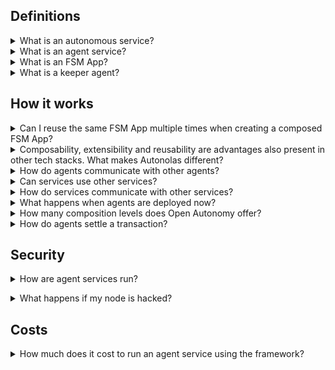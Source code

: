 ## Definitions

<details><summary>What is an autonomous service?</summary>
An autonomous service is a decentralized service that runs off-chain and provides functionalities to objects living on-chain. Autonomous services are outside the purview and control of a single authority, and can be designed for a variety of purposes, including acting as a decentralized oracle for smart contracts, or executing complex investing strategies that cannot be easily encoded on-chain.
</details>

<details><summary>What is an agent service?</summary>
An agent service is an autonomous service which is implemented as a multi-agent system using Autonomous Economic Agents (AEAs) using the {{open_autonomy}} framework, which is built on top of {{open_aea}}.
</details>

<details><summary>What is an FSM App?</summary>
An FSM App is an application that implements the business logic of an agent service as a finite-state machine. The internal state of an FSM App is replicated and synchronized across all the agents forming the agent service.
</details>

<details><summary>What is a keeper agent?</summary>
It is one of the agents for which the agents have voted to be in charge of executing a certain operation (e.g., settling a transaction on a blockchain).
</details>

## How it works

<details><summary>Can I reuse the same FSM App multiple times when creating a composed FSM App?</summary>
No. The Open Autonomy framework currently only supports a single instance of a given FSM App in a composition.
</details>

<details><summary>Composability, extensibility and reusability are advantages also present in other tech stacks. What makes Autonolas different?</summary>
Autonolas is not just a framework where devs can build on: it is a complete, novel ecosystem that provides an SDK, a reward system for developers and operators and a governance protocol on top, all of them decentralized.</p>
In the same way companies like Apple or Google offer SDKs to accelerate devs work plus an app store to monetize their work, Autonolas offers the same capabilities but in a decentralized way: developers register components, operators run services that use those components, consumers use and pay for those services so both developers and operators are compensated for their work. And all the parameters that govern the network can be voted on.</details>

<details><summary>How do agents communicate with other agents?</summary>
Different forms of communication are used depending on the service status: while agents are connecting to each other to form a temporary blockchain (formation), they use the Agent Communication Network (ACN). Under the hood the ACN is a DHT that keeps track of live agents mapping their crypto address to IP address. So agents can communicate with other agents without knowing their network location assuming they are online or offline but registered in the ACN. Once the service has been established, agent services use Tendermint for messaging.
</details>

<details><summary>Can services use other services?</summary>
Yes, an agent service can be composed from other agent services, analogously to microservices. Sub-services can deliver all sorts of results which are consumed by a higher level service to create a higher level outcome.
</details>

<details><summary>How do services communicate with other services?</summary>
Services can expose REST APIs and they also have a native message protocol that uses protobuf that allows them to have arbitrary message based communication between compatible agents in the network. This network is called Agent Communication Network (ACN). When a service needs a more complicated message flow than request-response (e.g. some extended dialogue like FIPA) they can express it as a protocol and deliver the messages via the ACN.
</details>

<details><summary>What happens when agents are deployed now?</summary>
Currently only the so called "island deployments" are being operated, which are services that run as one-off services, not anchored in the protocol, because the protocol is not live (more on that <a href="https://www.autonolas.network/blog/11">here</a>). Once the protocol is live, agents will be able to interact with it so they can monetize their work and connect to other services.
</details>

<details><summary>How many composition levels does Open Autonomy offer?</summary>
Composition starts at the component level of the agents (multiple rounds make a skill), then continues on agent level (multiple skills make an agent) and ends at service level (multiple agents make a service).
</details>

<details><summary>How do agents settle a transaction?</summary>

<ol>
<li>Negotiation happens through Tendermint messages.</li>
<li>A threshold of agents agree on a transaction hash.</li>
<li>One of the agents is randomly selected as the keeper using a deterministic function based on a public, verifiable randomness source (currently DRAND).</li>
<li>All agents sign the transaction using a multi-sig like Gnosis Safe.</li>
<li>The keeper collects all the signatures and sends the transaction on-chain. If it does not do its job, another keeper will be selected.</li>
<li>All agents wait for the transaction to be mined and validate the output.</li>
<li>Done</li>
</ol>
</details>

## Security

<details><summary>How are agent services run?</summary>

Agent services are composed of multiple agents that run the same code and agree on its output. These agents are executed by independent operators. Each operator can select and setup the infrastructure that best suits their needs.</details>

<details><summary>What happens if my node is hacked?</summary>

As in any other online service, nodes are exposed to the risk of being breached. At the individual level, the framework does not provide a solution to this and it’s up to the agent operator to keep the agent safe. At the service level, on the other hand, services are secured in two ways:</p>

<ul>
<li>Each agent service implements a custom protocol that expects a very narrow message flow, so a hypothetical agent running malicious code would need to express its intentions within this protocol, otherwise the other agents will ignore its messages.</li>

<li>Even in the case of an agent sending valid, malicious messages in the service, the decentralized nature of services means that the majority threshold of agents (2/3 + 1) must agree before committing a malicious transaction, so it is not enough to breach an individual agent.</li>
</ul>
</details>

## Costs

<details><summary>How much does it cost to run an agent service using the framework?</summary>
Agent services are not limited in what they do or how they are configured (e.g. number of agents in them), therefore the costs are subjective to each service. At the very minimum there will be the costs of running the agent on cloud or local infrastructure.
On top of that, if a service sends transactions to a chain, it will incur in fee costs that will depend on the selected chain.</p>As an example, for a simple service of four agents that makes a simple contract call every five minutes, a monthly cost of $3000 in Ethereum and $1.5 in Polygon is presently estimated (at gas cost of 60 wei per gas), but this number will wildly vary depending on gas costs.
</details>

